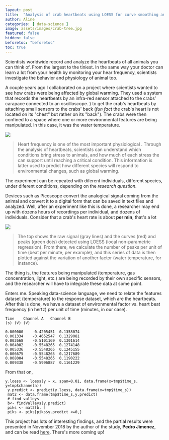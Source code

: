 ```yaml
---
layout: post
title:  "Analysis of crab heartbeats using LOESS for curve smoothing and peak detection"
author: Aline
categories: [ data-science ]
image: assets/images/crab-tree.jpg
featured: false
hidden: false
beforetoc: "beforetoc"
toc: true
---
```



Scientists worldwide record and analyze the heartbeats of all animals you can think of. From the largest to the tiniest. In the same way your doctor can learn a lot from your health by monitoring your hear frequency, scientists investigate the behavior and physiology of animal too.

A couple years ago I collaborated on a project where scientists wanted to see how crabs were being affected by global warming. They used a system that records the heartbeats by an infra-red sensor attached to the crabs’ carapace connected to an oscilloscope. ) to get the crab's heartbeats by attaching small sensors to the crabs' back (_fun fact_ the crab's heart is not located on its "chest" but rather on its "back"). The crabs were then confined to a space where one or more environmental features are being manipulated. In this case, it was the water temperature.

<img src='/AlineQuadros/assets/images/signal1.png'>  

> Heart frequency is one of the most important physiological . Through the analysis of heartbeats, scientists can understand which conditions bring stress to animals, and how much of each stress the can support until reaching a critical condition. This information is latter used to predict how different species will respond to environmental changes, such as global warming.  

The experiment can be repeated with diferent individuals, different species, under diferent conditions, depending on the *research question*.

Devices such as Picoscope convert the analogical signal coming from the animal and convert it to a digital form that can be saved in text files and analyzed. Well, after an experiment like this is done, a researcher may end up with dozens hours of recordings per individual, and dozens of individuals. Consider that a crab's heart rate is about **per min**, that's a lot

<img src='/AlineQuadros/assets/images/signal2.png'>


>The top shows the raw signal (gray lines) and the curves (red) and peaks (green dots) detected using LOESS (local non-parametric regression). From there, we calculate the number of peaks per unit of time (beat per minute, per example), and this series of data is then plotted against the variation of another factor (water temperature, for instance). 

The thing is, the features being manipulated (temperature, gas concentration, light, etc.) are being recorded by their own specific sensors, and the researcher will have to integrate these data at some point.

Enters me. Speaking data-science language, we need to relate the features dataset (temperature) to the response dataset, which are the heartbeats.
After this is done, we have a dataset of environmental factor vs. heart beat frequency (in hertz) per unit of time (minutes, in our case).

```
Time	Channel A	Channel B
(s)	(V)	(V)

0.000000	-0.4205451	0.1358074
0.001334	-0.4652547	0.1329081
0.002668	-0.5101169	0.1301614
0.004002	-0.5548265	0.1274148
0.005336	-0.5548265	0.1245155
0.006675	-0.5548265	0.1217689
0.008004	-0.5548265	0.1190222
0.009338	-0.5996887	0.1161229

```
From that on,    


```
y.loess <- loess(y ~ x, span=0.01, data.frame(x=tmp$time_s, y=tmp$channela))
 y.predict <- predict(y.loess, data.frame(x=tmp$time_s))
 mat2 <- data.frame(tmp$time_s,y.predict)
 # find valleys
 b<- findValleys(y.predict)
 piks <- mat2[b, ]
 piks <- piks[piks$y.predict <=0,]
```




This project has lots of interesting findings, and the partial results were presented in November 2018 by the author of the study, **Pedro Jimenez**, and can be read <a href="/AlineQuadros/assets/images/study_pedro.pdf"> here</a>. There's more coming up!
